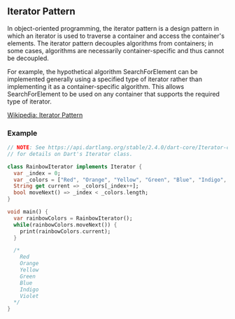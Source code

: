 ## Iterator Pattern

In object-oriented programming, the iterator pattern is a design pattern in which an iterator is used to traverse a container and access the container's elements. The iterator pattern decouples algorithms from containers; in some cases, algorithms are necessarily container-specific and thus cannot be decoupled.

For example, the hypothetical algorithm SearchForElement can be implemented generally using a specified type of iterator rather than implementing it as a container-specific algorithm. This allows SearchForElement to be used on any container that supports the required type of iterator.

[Wikipedia: Iterator Pattern](https://en.wikipedia.org/wiki/Iterator_pattern)

### Example

```dart
// NOTE: See https://api.dartlang.org/stable/2.4.0/dart-core/Iterator-class.html
// for details on Dart's Iterator class.

class RainbowIterator implements Iterator {
  var _index = 0;
  var _colors = ["Red", "Orange", "Yellow", "Green", "Blue", "Indigo", "Violet"];
  String get current => _colors[_index++];
  bool moveNext() => _index < _colors.length;
}

void main() {
  var rainbowColors = RainbowIterator();
  while(rainbowColors.moveNext()) {
    print(rainbowColors.current);
  }

  /*
    Red
    Orange
    Yellow
    Green
    Blue
    Indigo
    Violet
  */
}
```
